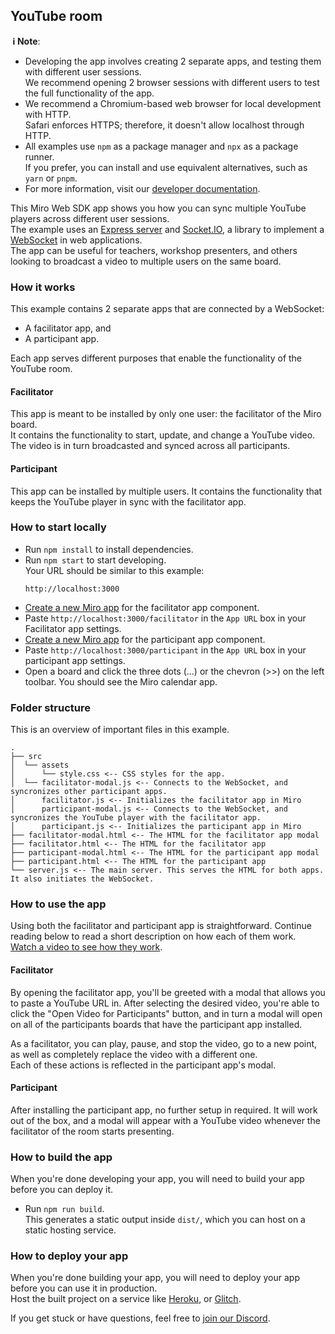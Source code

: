 ## YouTube room

**&nbsp;ℹ&nbsp;Note**:

- Developing the app involves creating 2 separate apps, and testing them with different user sessions. \
  We recommend opening 2 browser sessions with different users to test the full functionality of the app.
- We recommend a Chromium-based web browser for local development with HTTP. \
  Safari enforces HTTPS; therefore, it doesn't allow localhost through HTTP.
- All examples use `npm` as a package manager and `npx` as a package runner. \
  If you prefer, you can install and use equivalent alternatives, such as `yarn` or `pnpm`.
- For more information, visit our [developer documentation](https://developers.miro.com).

This Miro Web SDK app shows you how you can sync multiple YouTube players across different user sessions. \
The example uses an [Express server](https://expressjs.com/) and [Socket.IO](https://socket.io/), a library to implement a [WebSocket](https://developer.mozilla.org/en-US/docs/Web/API/WebSockets_API) in web applications. \
The app can be useful for teachers, workshop presenters, and others looking to broadcast a video to multiple users on the same board.

### How it works

This example contains 2 separate apps that are connected by a WebSocket:

- A facilitator app, and
- A participant app.

Each app serves different purposes that enable the functionality of the YouTube room.

#### Facilitator

This app is meant to be installed by only one user: the facilitator of the Miro board. \
It contains the functionality to start, update, and change a YouTube video. The video is in turn broadcasted and synced across all participants.

#### Participant

This app can be installed by multiple users. It contains the functionality that keeps the YouTube player in sync with the facilitator app.

### How to start locally

- Run `npm install` to install dependencies.
- Run `npm start` to start developing. \
  Your URL should be similar to this example:
  ```
  http://localhost:3000
  ```
- [Create a new Miro app](https://developers.miro.com/docs/build-your-first-hello-world-app#step-2-create-your-app-in-miro) for the facilitator app component.
- Paste `http://localhost:3000/facilitator` in the `App URL` box in your Facilitator app settings.
- [Create a new Miro app](https://developers.miro.com/docs/build-your-first-hello-world-app#step-2-create-your-app-in-miro) for the participant app component.
- Paste `http://localhost:3000/participant` in the `App URL` box in your participant app settings.
- Open a board and click the three dots (...) or the chevron (>>) on the left toolbar. You should see the Miro calendar app.

### Folder structure

This is an overview of important files in this example.

```
.
├── src
│  └── assets
│      └── style.css <-- CSS styles for the app.
│  └── facilitator-modal.js <-- Connects to the WebSocket, and syncronizes other participant apps.
│      facilitator.js <-- Initializes the facilitator app in Miro
│      participant-modal.js <-- Connects to the WebSocket, and syncronizes the YouTube player with the facilitator app.
│      participant.js <-- Initializes the participant app in Miro
├── facilitator-modal.html <-- The HTML for the facilitator app modal
├── facilitator.html <-- The HTML for the facilitator app
├── participant-modal.html <-- The HTML for the participant app modal
├── participant.html <-- The HTML for the participant app
└── server.js <-- The main server. This serves the HTML for both apps. It also initiates the WebSocket.
```

### How to use the app

Using both the facilitator and participant app is straightforward. Continue reading below to read a short description on how each of them work. \
[Watch a video to see how they work](http://www.youtube.com/watch?v=_HTZFf8bkNI).

#### Facilitator

By opening the facilitator app, you'll be greeted with a modal that allows you to paste a YouTube URL in. After selecting the desired video, you're able to click the "Open Video for Participants" button, and in turn a modal will open on all of the participants boards that have the participant app installed.

As a facilitator, you can play, pause, and stop the video, go to a new point, as well as completely replace the video with a different one. \
Each of these actions is reflected in the participant app's modal.

#### Participant

After installing the participant app, no further setup in required. It will work out of the box, and a modal will appear with a YouTube video whenever the facilitator of the room starts presenting.

### How to build the app

When you're done developing your app, you will need to build your app before you can deploy it.

- Run `npm run build`. \
  This generates a static output inside `dist/`, which you can host on a static hosting service.

### How to deploy your app

When you're done building your app, you will need to deploy your app before you can use it in production. \
Host the built project on a service like [Heroku](https://www.heroku.com/), or [Glitch](https://glitch.com/).

If you get stuck or have questions, feel free to [join our Discord](https://bit.ly/miro-developers).
